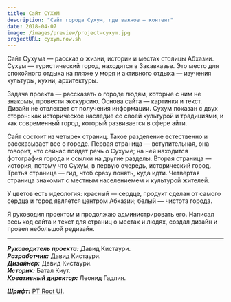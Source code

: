 ```yaml
---
title: Сайт CYXYM
description: "Сайт города Сухум, где важное — контент"
date: 2018-04-07
image: /images/preview/project-cyxym.jpg
projectURL: cyxym.now.sh
---
```


Сайт Сухума — рассказ о жизни, истории и местах столицы Абхазии. Сухум —
туристический город, находится в Закавказье. Это место для спокойного отдыха
на пляже у моря и активного отдыха — изучения культуры, кухни, архитектуры.

Задача проекта — рассказать о городе людям, которые с ним не знакомы, провести
экскурсию. Основа сайта — картинки и текст. Дизайн не отвлекает от получения
информации. Сухум показан с двух сторон: как историческое наследие со своей
культурой и традициями, и как современный город, который развивается в сфере
айти.

Сайт состоит из четырех страниц. Такое разделение естественно и рассказывает
все о городе. Первая страница — вступительная, она говорит, что сейчас пойдет
речь о Сухуме; на ней находится фотография города и ссылки на другие разделы.
Вторая страница — история, потому что Сухум, в первую очередь, исторический
город. Третья страница — гид, чтоб сразу понять, куда идти. Четвертая
страница знакомит с местным населениемем и культурой жителей.

У цветов есть идеология: красный — сердце, продукт сделан от самого сердца и
город является центром Абхазии; белый — чистота города.

Я руководил проектом и продолжаю администрировать его. Написал весь код сайта и
текст для страниц о местах и людях, создал дизайн и провел небольшой редизайн.

---

***Руководитель проекта:*** Давид Кистаури.\
***Разработчик:*** Давид Кистаури.\
***Дизайнер:*** Давид Кистаури.\
***Историк:*** Батал Киут.\
***Креативный директор:*** Леонид Гадлия.

***Шрифт:*** [PT Root UI](https://www.paratype.ru/fonts/pt/pt-root-ui).
